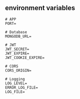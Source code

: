 ## environment variables

```
# APP
PORT=

# Database
MONGODB_URL=

# JWT
JWT_SECRET=
JWT_EXPIRE=
JWT_COOKIE_EXPIRE=

# CORS
CORS_ORIGIN=

# Logging
LOG_LEVEL=
ERROR_LOG_FILE=
LOG_FILE=
```
